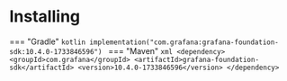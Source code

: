 # Installing

=== "Gradle"
    ```kotlin
    implementation("com.grafana:grafana-foundation-sdk:10.4.0-1733846596")
    ```
=== "Maven"
    ```xml
    <dependency>
        <groupId>com.grafana</groupId>
        <artifactId>grafana-foundation-sdk</artifactId>
        <version>10.4.0-1733846596</version>
    </dependency>
    ```
